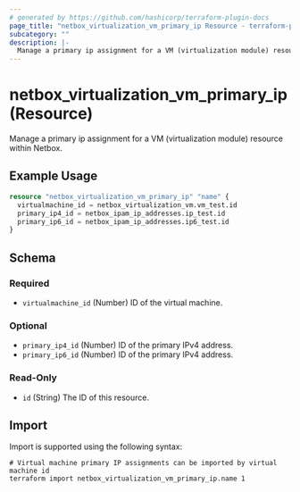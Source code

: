 ```yaml
---
# generated by https://github.com/hashicorp/terraform-plugin-docs
page_title: "netbox_virtualization_vm_primary_ip Resource - terraform-provider-netbox"
subcategory: ""
description: |-
  Manage a primary ip assignment for a VM (virtualization module) resource within Netbox.
---
```


# netbox_virtualization_vm_primary_ip (Resource)

Manage a primary ip assignment for a VM (virtualization module) resource within Netbox.

## Example Usage

```terraform
resource "netbox_virtualization_vm_primary_ip" "name" {
  virtualmachine_id = netbox_virtualization_vm.vm_test.id
  primary_ip4_id = netbox_ipam_ip_addresses.ip_test.id
  primary_ip6_id = netbox_ipam_ip_addresses.ip6_test.id
}
```

<!-- schema generated by tfplugindocs -->
## Schema

### Required

- `virtualmachine_id` (Number) ID of the virtual machine.

### Optional

- `primary_ip4_id` (Number) ID of the primary IPv4 address.
- `primary_ip6_id` (Number) ID of the primary IPv4 address.

### Read-Only

- `id` (String) The ID of this resource.

## Import

Import is supported using the following syntax:

```shell
# Virtual machine primary IP assignments can be imported by virtual machine id
terraform import netbox_virtualization_vm_primary_ip.name 1
```
